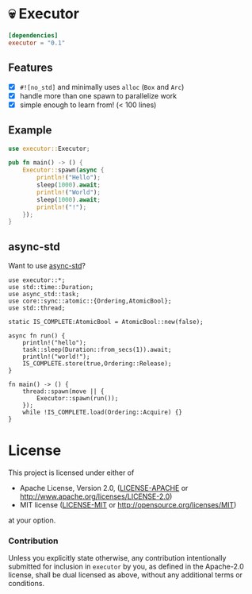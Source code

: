 # 💀 Executor

```toml
[dependencies]
executor = "0.1"
```
## Features
- [x] `#![no_std]` and minimally uses `alloc` (`Box` and `Arc`)
- [x] handle more than one spawn to parallelize work
- [x] simple enough to learn from! (< 100 lines)

## Example

```rust
use executor::Executor;

pub fn main() -> () {
    Executor::spawn(async {
        println!("Hello");
        sleep(1000).await;
        println!("World");
        sleep(1000).await;
        println!("!");
    });
}
```

## async-std

Want to use [async-std](https://async.rs/)?

```
use executor::*;
use std::time::Duration;
use async_std::task;
use core::sync::atomic::{Ordering,AtomicBool};
use std::thread;

static IS_COMPLETE:AtomicBool = AtomicBool::new(false);

async fn run() {
    println!("hello");
    task::sleep(Duration::from_secs(1)).await;
    println!("world!");
    IS_COMPLETE.store(true,Ordering::Release);
}

fn main() -> () {
    thread::spawn(move || {
        Executor::spawn(run());
    });
    while !IS_COMPLETE.load(Ordering::Acquire) {}
}
```

# License

This project is licensed under either of

 * Apache License, Version 2.0, ([LICENSE-APACHE](LICENSE-APACHE) or
   http://www.apache.org/licenses/LICENSE-2.0)
 * MIT license ([LICENSE-MIT](LICENSE-MIT) or
   http://opensource.org/licenses/MIT)

at your option.

### Contribution

Unless you explicitly state otherwise, any contribution intentionally submitted
for inclusion in `executor` by you, as defined in the Apache-2.0 license, shall be
dual licensed as above, without any additional terms or conditions.

